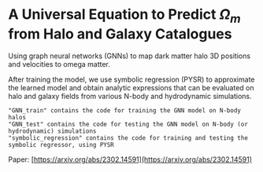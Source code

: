 # A Universal Equation to Predict $\Omega_{m}$ from Halo and Galaxy Catalogues
Using graph neural networks (GNNs) to map dark matter halo 3D positions and velocities to omega matter. 

After training the model, we use symbolic regression (PYSR) to approximate the learned model and obtain analytic expressions that can be evaluated on halo and galaxy fields from various N-body and hydrodynamic simulations. 

    "GNN_train" contains the code for training the GNN model on N-body halos
    "GNN_test" contains the code for testing the GNN model on N-body (or hydrodynamic) simulations
    "symbolic_regression" contains the code for training and testing the symbolic regressor, using PYSR

Paper: [https://arxiv.org/abs/2302.14591](https://arxiv.org/abs/2302.14591)
